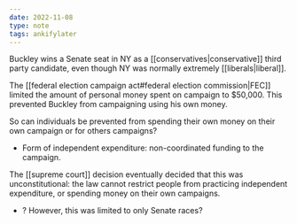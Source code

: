 ```yaml
---
date: 2022-11-08
type: note
tags: ankifylater
---
```


Buckley wins a Senate seat in NY as a [[conservatives|conservative]] third party candidate, even though NY was normally extremely [[liberals|liberal]].

The [[federal election campaign act#federal election commission|FEC]] limited the amount of personal money spent on campaign to $50,000. This prevented Buckley from campaigning using his own money.

So can individuals be prevented from spending their own money on their own campaign or for others campaigns?
- Form of independent expenditure: non-coordinated funding to the campaign.

The [[supreme court]] decision eventually decided that this was unconstitutional: the law cannot restrict people from practicing independent expenditure, or spending money on their own campaigns.
- ? However, this was limited to only Senate races?
